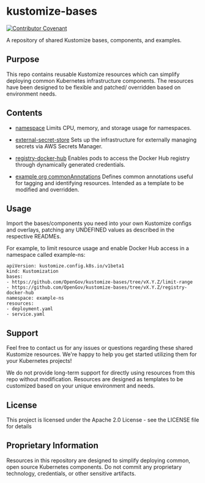 # kustomize-bases

[![Contributor Covenant](https://img.shields.io/badge/Contributor%20Covenant-2.1-4baaaa.svg)](code_of_conduct.md)

A repository of shared Kustomize bases, components, and examples.

## Purpose

This repo contains reusable Kustomize resources which can simplify deploying common Kubernetes infrastructure components. The resources have been designed to be flexible and patched/ overridden based on environment needs.

## Contents

- [namespace](resources/namespace/README.md)
Limits CPU, memory, and storage usage for namespaces.

- [external-secret-store](resources/external-secret-store/aws/README.md)
Sets up the infrastructure for externally managing secrets via AWS Secrets Manager.

- [registry-docker-hub](external-secret/registry-docker-hub/README.md)
Enables pods to access the Docker Hub registry through dynamically generated credentials.

- [example org commonAnnotations](components/metadata/org/example/README.md)
Defines common annotations useful for tagging and identifying resources. Intended as a template to be modified and overridden.

## Usage

Import the bases/components you need into your own Kustomize configs and overlays, patching any UNDEFINED values as described in the respective READMEs.

For example, to limit resource usage and enable Docker Hub access in a namespace called example-ns:

```
apiVersion: kustomize.config.k8s.io/v1beta1
kind: Kustomization
bases:
- https://github.com/OpenGov/kustomize-bases/tree/vX.Y.Z/limit-range
- https://github.com/OpenGov/kustomize-bases/tree/vX.Y.Z/registry-docker-hub
namespace: example-ns
resources:
- deployment.yaml
- service.yaml
```

## Support

Feel free to contact us for any issues or questions regarding these shared Kustomize resources. We're happy to help you get started utilizing them for your Kubernetes projects!

We do not provide long-term support for directly using resources from this repo without modification. Resources are designed as templates to be customized based on your unique environment and needs.

## License

This project is licensed under the Apache 2.0 License - see the LICENSE file for details

## Proprietary Information

Resources in this repository are designed to simplify deploying common, open source Kubernetes components. Do not commit any proprietary technology, credentials, or other sensitive artifacts.

